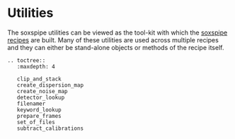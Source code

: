 # Utilities

The soxspipe utilities can be viewed as the tool-kit with which the [soxspipe recipes](../recipes/index.md) are built. Many of these utilities are used across multiple recipes and they can either be stand-alone objects or methods of the recipe itself.


```eval_rst
.. toctree::
   :maxdepth: 4

   clip_and_stack
   create_dispersion_map
   create_noise_map
   detector_lookup
   filenamer
   keyword_lookup
   prepare_frames
   set_of_files
   subtract_calibrations
```

